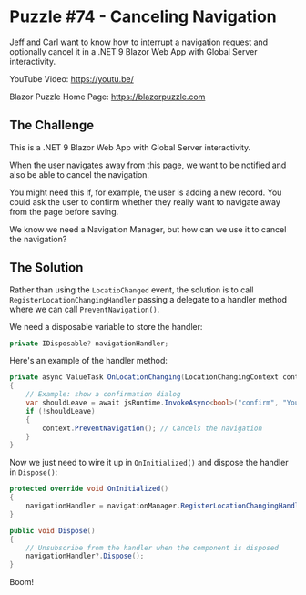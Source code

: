 # Puzzle #74 - Canceling Navigation

Jeff and Carl want to know how to interrupt a navigation request and optionally cancel it in a .NET 9 Blazor Web App with Global Server interactivity.

YouTube Video: https://youtu.be/

Blazor Puzzle Home Page: https://blazorpuzzle.com

## The Challenge

This is a .NET 9 Blazor Web App with Global Server interactivity.

When the user navigates away from this page, we want to be notified and also be able to cancel the navigation.

You might need this if, for example, the user is adding a new record. You could ask the user to confirm whether they really want to navigate away from the page before saving.

We know we need a Navigation Manager, but how can we use it to cancel the navigation?

## The Solution

Rather than using the `LocatioChanged` event, the solution is to call `RegisterLocationChangingHandler` passing a delegate to a handler method where we can call `PreventNavigation()`.

We need a disposable variable to store the handler:

```c#
private IDisposable? navigationHandler;
```

Here's an example of the handler method:

```c#
private async ValueTask OnLocationChanging(LocationChangingContext context)
{
    // Example: show a confirmation dialog
    var shouldLeave = await jsRuntime.InvokeAsync<bool>("confirm", "You have unsaved changes. Are you sure you want to leave?");
    if (!shouldLeave)
    {
        context.PreventNavigation(); // Cancels the navigation
    }
}
```

Now we just need to wire it up in `OnInitialized()` and dispose the handler in `Dispose()`:

```c#
protected override void OnInitialized()
{
    navigationHandler = navigationManager.RegisterLocationChangingHandler(OnLocationChanging);
}

public void Dispose()
{
    // Unsubscribe from the handler when the component is disposed
    navigationHandler?.Dispose();
}
```

Boom!